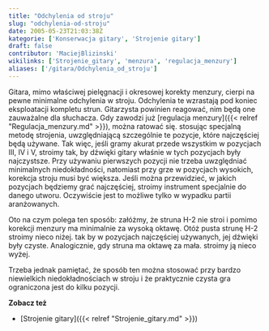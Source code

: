 ```yaml
---
title: "Odchylenia od stroju"
slug: "odchylenia-od-stroju"
date: 2005-05-23T21:03:38Z
kategorie: ['Konserwacja gitary', 'Strojenie gitary']
draft: false
contributor: 'MaciejBlizinski'
wikilinks: ['Strojenie_gitary', 'menzura', 'regulacja_menzury']
aliases: ['/gitara/Odchylenia_od_stroju']
---
```

Gitara, mimo właściwej pielęgnacji i okresowej korekty
menzury<!-- link nie odnosił się do niczego: 'Odchylenia od stroju' (PosixPath('Odchylenia_od_stroju.md')) links to 'menzura' (PosixPath('/no/path/exists')) and that does not exist -->, cierpi na pewne minimalne odchylenia w
stroju. Odchylenia te wzrastają pod koniec eksploatacji kompletu strun.
Gitarzysta powinien reagować, nim będą one zauważalne dla słuchacza. Gdy
zawodzi już [regulacja menzury]({{< relref "Regulacja_menzury.md" >}}), można
ratować się. stosując specjalną metodę strojenia, uwzględniającą
szczególnie te pozycje, które najczęściej będą używane. Tak więc, jeśli
gramy akurat przede wszystkim w pozycjach III, IV i V, stroimy tak, by
dźwięki gitary właśnie w tych pozycjach były najczystsze. Przy używaniu
pierwszych pozycji nie trzeba uwzględniać minimalnych niedokładności,
natomiast przy grze w pozycjach wysokich, korekcja stroju musi być
większa. Jeśli można przewidzieć, w jakich pozycjach będziemy grać
najczęściej, stroimy instrument specjalnie do danego utworu. Oczywiście
jest to możliwe tylko w wypadku partii aranżowanych.

Oto na czym polega ten sposób: załóżmy, że struna H-2 nie stroi i pomimo
korekcji menzury ma minimalnie za wysoką oktawę. Otóż pusta strunę H-2
stroimy nieco niżej. tak by w pozycjach najczęściej używanych, jej
dźwięki były czyste. Analogicznie, gdy struna ma oktawę za mała.
stroimy ją nieco wyżej.

Trzeba jednak pamiętać, że sposób ten można stosować przy bardzo
niewielkich niedokładnościach w stroju i że praktycznie czysta gra
ograniczona jest do kilku pozycji.

**Zobacz też**

  - [Strojenie gitary]({{< relref "Strojenie_gitary.md" >}})


